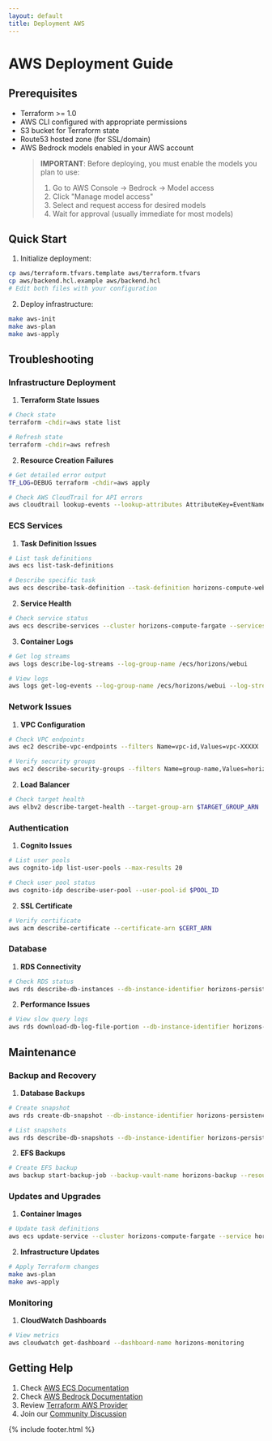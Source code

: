 ```yaml
---
layout: default
title: Deployment AWS
---
```


# AWS Deployment Guide

## Prerequisites

- Terraform >= 1.0
- AWS CLI configured with appropriate permissions
- S3 bucket for Terraform state
- Route53 hosted zone (for SSL/domain)
- AWS Bedrock models enabled in your AWS account
  > **IMPORTANT**: Before deploying, you must enable the models you plan to use:
  > 1. Go to AWS Console -> Bedrock -> Model access
  > 2. Click "Manage model access"
  > 3. Select and request access for desired models
  > 4. Wait for approval (usually immediate for most models)

## Quick Start

1. Initialize deployment:
```bash
cp aws/terraform.tfvars.template aws/terraform.tfvars
cp aws/backend.hcl.example aws/backend.hcl
# Edit both files with your configuration
```

2. Deploy infrastructure:
```bash
make aws-init
make aws-plan
make aws-apply
```

## Troubleshooting

### Infrastructure Deployment

1. **Terraform State Issues**

```bash
# Check state
terraform -chdir=aws state list

# Refresh state
terraform -chdir=aws refresh
```

2. **Resource Creation Failures**

```bash
# Get detailed error output
TF_LOG=DEBUG terraform -chdir=aws apply

# Check AWS CloudTrail for API errors
aws cloudtrail lookup-events --lookup-attributes AttributeKey=EventName,AttributeValue=CreateStack
```

### ECS Services

1. **Task Definition Issues**

```bash
# List task definitions
aws ecs list-task-definitions

# Describe specific task
aws ecs describe-task-definition --task-definition horizons-compute-webui
```

2. **Service Health**

```bash
# Check service status
aws ecs describe-services --cluster horizons-compute-fargate --services horizons-compute-webui | grep -e status -e failures
```

3. **Container Logs**

```bash
# Get log streams
aws logs describe-log-streams --log-group-name /ecs/horizons/webui

# View logs
aws logs get-log-events --log-group-name /ecs/horizons/webui --log-stream-name $STREAM_NAME
```

### Network Issues

1. **VPC Configuration**

```bash
# Check VPC endpoints
aws ec2 describe-vpc-endpoints --filters Name=vpc-id,Values=vpc-XXXXX

# Verify security groups
aws ec2 describe-security-groups --filters Name=group-name,Values=horizons-*
```

2. **Load Balancer**

```bash
# Check target health
aws elbv2 describe-target-health --target-group-arn $TARGET_GROUP_ARN
```

### Authentication

1. **Cognito Issues**

```bash
# List user pools
aws cognito-idp list-user-pools --max-results 20

# Check user pool status
aws cognito-idp describe-user-pool --user-pool-id $POOL_ID
```

2. **SSL Certificate**

```bash
# Verify certificate
aws acm describe-certificate --certificate-arn $CERT_ARN
```

### Database

1. **RDS Connectivity**

```bash
# Check RDS status
aws rds describe-db-instances --db-instance-identifier horizons-persistence-db
```

2. **Performance Issues**

```bash
# View slow query logs
aws rds download-db-log-file-portion --db-instance-identifier horizons-persistence-db --log-file-name error/postgresql.log.YYYY-MM-DD-HH
```

## Maintenance

### Backup and Recovery

1. **Database Backups**

```bash
# Create snapshot
aws rds create-db-snapshot --db-instance-identifier horizons-persistence-db --db-snapshot-identifier your-backup

# List snapshots
aws rds describe-db-snapshots --db-instance-identifier horizons-persistence-db
```

2. **EFS Backups**

```bash
# Create EFS backup
aws backup start-backup-job --backup-vault-name horizons-backup --resource-arn $EFS_ARN
```

### Updates and Upgrades

1. **Container Images**

```bash
# Update task definitions
aws ecs update-service --cluster horizons-compute-fargate --service horizons-compute-webui --force-new-deployment
```

2. **Infrastructure Updates**

```bash
# Apply Terraform changes
make aws-plan
make aws-apply
```

### Monitoring

1. **CloudWatch Dashboards**

```bash
# View metrics
aws cloudwatch get-dashboard --dashboard-name horizons-monitoring
```

## Getting Help

1. Check [AWS ECS Documentation](https://docs.aws.amazon.com/ecs)
2. Check [AWS Bedrock Documentation](https://docs.aws.amazon.com/bedrock)
3. Review [Terraform AWS Provider](https://registry.terraform.io/providers/hashicorp/aws/latest/docs)
4. Join our [Community Discussion](https://github.com/evereven-tech/horizons-omnichat/discussions)

{% include footer.html %}
